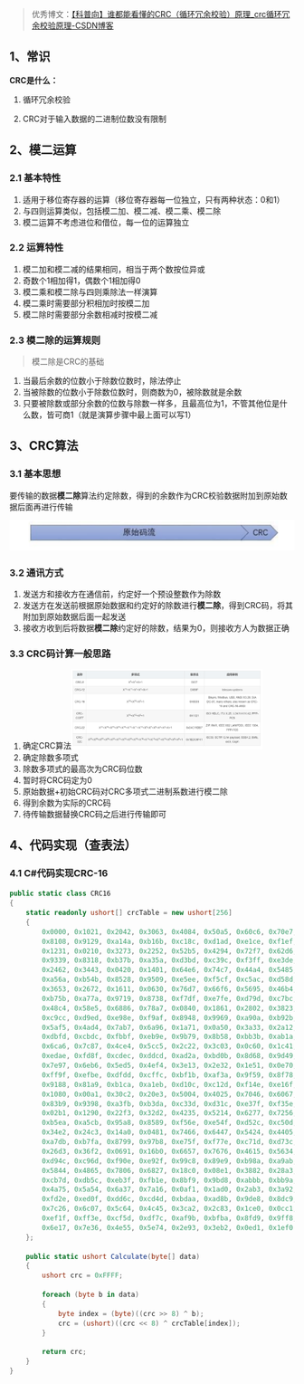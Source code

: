 > 优秀博文：[【科普向】谁都能看懂的CRC（循环冗余校验）原理_crc循环冗余校验原理-CSDN博客](https://blog.csdn.net/weixin_44256803/article/details/105805628)

## 1、常识

**CRC是什么：**

1. 循环冗余校验

2. CRC对于输入数据的二进制位数没有限制

   

## 2、模二运算

### 2.1 基本特性

1. 适用于移位寄存器的运算（移位寄存器每一位独立，只有两种状态：0和1）
2. 与四则运算类似，包括模二加、模二减、模二乘、模二除
3. 模二运算不考虑进位和借位，每一位的运算独立

### 2.2 运算特性

1. 模二加和模二减的结果相同，相当于两个数按位异或
2. 奇数个1相加得1，偶数个1相加得0
3. 模二乘和模二除与四则乘除法一样演算
4. 模二乘时需要部分积相加时按模二加
5. 模二除时需要部分余数相减时按模二减

### 2.3 模二除的运算规则

> 模二除是CRC的基础

1. 当最后余数的位数小于除数位数时，除法停止
2. 当被除数的位数小于除数位数时，则商数为0，被除数就是余数
3. 只要被除数或部分余数的位数与除数一样多，且最高位为1，不管其他位是什么数，皆可商1（就是演算步骤中最上面可以写1）

## 3、CRC算法

### 3.1 基本思想

要传输的数据**模二除**算法约定除数，得到的余数作为CRC校验数据附加到原始数据后面再进行传输

![image-20240422133321570](../../6.图片/image-20240422133321570.png)

### 3.2 通讯方式

1. 发送方和接收方在通信前，约定好一个预设整数作为除数
2. 发送方在发送前根据原始数据和约定好的除数进行**模二除**，得到CRC码，将其附加到原始数据后面一起发送
3. 接收方收到后将数据**模二除**约定好的除数，结果为0，则接收方人为数据正确

### 3.3 CRC码计算一般思路

1. 确定CRC算法<img src="../../6.图片/image-20240422134314111.png" alt="image-20240422134314111" style="zoom:33%;" />
2. 确定除数多项式
3. 除数多项式的最高次为CRC码位数
4. 暂时将CRC码定为0
5. 原始数据+初始CRC码对CRC多项式二进制系数进行模二除
6. 得到余数为实际的CRC码
7. 待传输数据替换CRC码之后进行传输即可

## 4、代码实现（查表法）

### 4.1 C#代码实现CRC-16

```c#
public static class CRC16
{
    static readonly ushort[] crcTable = new ushort[256]
    {
        0x0000, 0x1021, 0x2042, 0x3063, 0x4084, 0x50a5, 0x60c6, 0x70e7,
        0x8108, 0x9129, 0xa14a, 0xb16b, 0xc18c, 0xd1ad, 0xe1ce, 0xf1ef,
        0x1231, 0x0210, 0x3273, 0x2252, 0x52b5, 0x4294, 0x72f7, 0x62d6,
        0x9339, 0x8318, 0xb37b, 0xa35a, 0xd3bd, 0xc39c, 0xf3ff, 0xe3de,
        0x2462, 0x3443, 0x0420, 0x1401, 0x64e6, 0x74c7, 0x44a4, 0x5485,
        0xa56a, 0xb54b, 0x8528, 0x9509, 0xe5ee, 0xf5cf, 0xc5ac, 0xd58d,
        0x3653, 0x2672, 0x1611, 0x0630, 0x76d7, 0x66f6, 0x5695, 0x46b4,
        0xb75b, 0xa77a, 0x9719, 0x8738, 0xf7df, 0xe7fe, 0xd79d, 0xc7bc,
        0x48c4, 0x58e5, 0x6886, 0x78a7, 0x0840, 0x1861, 0x2802, 0x3823,
        0xc9cc, 0xd9ed, 0xe98e, 0xf9af, 0x8948, 0x9969, 0xa90a, 0xb92b,
        0x5af5, 0x4ad4, 0x7ab7, 0x6a96, 0x1a71, 0x0a50, 0x3a33, 0x2a12,
        0xdbfd, 0xcbdc, 0xfbbf, 0xeb9e, 0x9b79, 0x8b58, 0xbb3b, 0xab1a,
        0x6ca6, 0x7c87, 0x4ce4, 0x5cc5, 0x2c22, 0x3c03, 0x0c60, 0x1c41,
        0xedae, 0xfd8f, 0xcdec, 0xddcd, 0xad2a, 0xbd0b, 0x8d68, 0x9d49,
        0x7e97, 0x6eb6, 0x5ed5, 0x4ef4, 0x3e13, 0x2e32, 0x1e51, 0x0e70,
        0xff9f, 0xefbe, 0xdfdd, 0xcffc, 0xbf1b, 0xaf3a, 0x9f59, 0x8f78,
        0x9188, 0x81a9, 0xb1ca, 0xa1eb, 0xd10c, 0xc12d, 0xf14e, 0xe16f,
        0x1080, 0x00a1, 0x30c2, 0x20e3, 0x5004, 0x4025, 0x7046, 0x6067,
        0x83b9, 0x9398, 0xa3fb, 0xb3da, 0xc33d, 0xd31c, 0xe37f, 0xf35e,
        0x02b1, 0x1290, 0x22f3, 0x32d2, 0x4235, 0x5214, 0x6277, 0x7256,
        0xb5ea, 0xa5cb, 0x95a8, 0x8589, 0xf56e, 0xe54f, 0xd52c, 0xc50d,
        0x34e2, 0x24c3, 0x14a0, 0x0481, 0x7466, 0x6447, 0x5424, 0x4405,
        0xa7db, 0xb7fa, 0x8799, 0x97b8, 0xe75f, 0xf77e, 0xc71d, 0xd73c,
        0x26d3, 0x36f2, 0x0691, 0x16b0, 0x6657, 0x7676, 0x4615, 0x5634,
        0xd94c, 0xc96d, 0xf90e, 0xe92f, 0x99c8, 0x89e9, 0xb98a, 0xa9ab,
        0x5844, 0x4865, 0x7806, 0x6827, 0x18c0, 0x08e1, 0x3882, 0x28a3,
        0xcb7d, 0xdb5c, 0xeb3f, 0xfb1e, 0x8bf9, 0x9bd8, 0xabbb, 0xbb9a,
        0x4a75, 0x5a54, 0x6a37, 0x7a16, 0x0af1, 0x1ad0, 0x2ab3, 0x3a92,
        0xfd2e, 0xed0f, 0xdd6c, 0xcd4d, 0xbdaa, 0xad8b, 0x9de8, 0x8dc9,
        0x7c26, 0x6c07, 0x5c64, 0x4c45, 0x3ca2, 0x2c83, 0x1ce0, 0x0cc1,
        0xef1f, 0xff3e, 0xcf5d, 0xdf7c, 0xaf9b, 0xbfba, 0x8fd9, 0x9ff8,
        0x6e17, 0x7e36, 0x4e55, 0x5e74, 0x2e93, 0x3eb2, 0x0ed1, 0x1ef0
    };

    public static ushort Calculate(byte[] data)
    {
        ushort crc = 0xFFFF;

        foreach (byte b in data)
        {
            byte index = (byte)((crc >> 8) ^ b);
            crc = (ushort)((crc << 8) ^ crcTable[index]);
        }

        return crc;
    }
}
```

